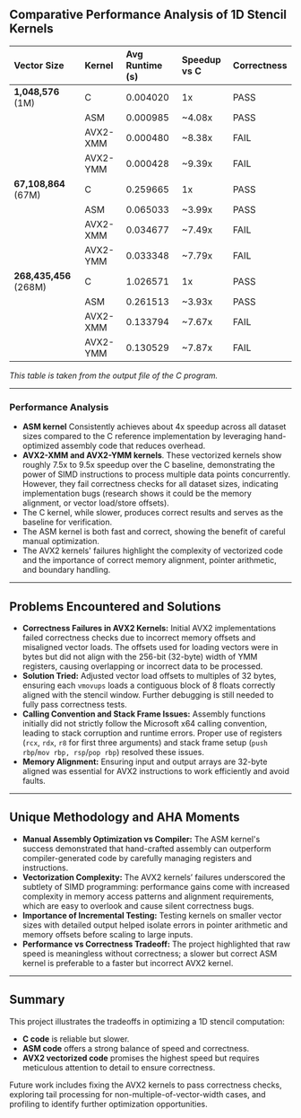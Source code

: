 ## Comparative Performance Analysis of 1D Stencil Kernels

| Vector Size            | Kernel   | Avg Runtime (s) | Speedup vs C | Correctness |
| :--------------------- | :------- | :-------------- | :----------- | :---------- |
| **1,048,576** (1M)     | C        | 0.004020        | 1x           | PASS        |
|                        | ASM      | 0.000985        | ~4.08x       | PASS        |
|                        | AVX2-XMM | 0.000480        | ~8.38x       | FAIL        |
|                        | AVX2-YMM | 0.000428        | ~9.39x       | FAIL        |
| **67,108,864** (67M)   | C        | 0.259665        | 1x           | PASS        |
|                        | ASM      | 0.065033        | ~3.99x       | PASS        |
|                        | AVX2-XMM | 0.034677        | ~7.49x       | FAIL        |
|                        | AVX2-YMM | 0.033348        | ~7.79x       | FAIL        |
| **268,435,456** (268M) | C        | 1.026571        | 1x           | PASS        |
|                        | ASM      | 0.261513        | ~3.93x       | PASS        |
|                        | AVX2-XMM | 0.133794        | ~7.67x       | FAIL        |
|                        | AVX2-YMM | 0.130529        | ~7.87x       | FAIL        |
*This table is taken from the output file of the C program.*

---
### Performance Analysis

- **ASM kernel** Consistently achieves about 4x speedup across all dataset sizes compared to the C reference implementation by leveraging hand-optimized assembly code that reduces overhead.
- **AVX2-XMM and AVX2-YMM kernels**. These vectorized kernels show roughly 7.5x to 9.5x speedup over the C baseline, demonstrating the power of SIMD instructions to process multiple data points concurrently. However, they fail correctness checks for all dataset sizes, indicating implementation bugs (research shows it could be the memory alignment, or vector load/store offsets).
- The C kernel, while slower, produces correct results and serves as the baseline for verification.
- The ASM kernel is both fast and correct, showing the benefit of careful manual optimization.
- The AVX2 kernels' failures highlight the complexity of vectorized code and the importance of correct memory alignment, pointer arithmetic, and boundary handling.

---
## Problems Encountered and Solutions

- **Correctness Failures in AVX2 Kernels:**
Initial AVX2 implementations failed correctness checks due to incorrect memory offsets and misaligned vector loads. The offsets used for loading vectors were in bytes but did not align with the 256-bit (32-byte) width of YMM registers, causing overlapping or incorrect data to be processed.
- **Solution Tried:**
Adjusted vector load offsets to multiples of 32 bytes, ensuring each `vmovups` loads a contiguous block of 8 floats correctly aligned with the stencil window. Further debugging is still needed to fully pass correctness tests.
- **Calling Convention and Stack Frame Issues:**
Assembly functions initially did not strictly follow the Microsoft x64 calling convention, leading to stack corruption and runtime errors. Proper use of registers (`rcx`, `rdx`, `r8` for first three arguments) and stack frame setup (`push rbp`/`mov rbp, rsp`/`pop rbp`) resolved these issues.
- **Memory Alignment:**
Ensuring input and output arrays are 32-byte aligned was essential for AVX2 instructions to work efficiently and avoid faults.

---
## Unique Methodology and AHA Moments

- **Manual Assembly Optimization vs Compiler:**
The ASM kernel's success demonstrated that hand-crafted assembly can outperform compiler-generated code by carefully managing registers and instructions.
- **Vectorization Complexity:**
The AVX2 kernels’ failures underscored the subtlety of SIMD programming: performance gains come with increased complexity in memory access patterns and alignment requirements, which are easy to overlook and cause silent correctness bugs.
- **Importance of Incremental Testing:**
Testing kernels on smaller vector sizes with detailed output helped isolate errors in pointer arithmetic and memory offsets before scaling to large inputs.
- **Performance vs Correctness Tradeoff:**
The project highlighted that raw speed is meaningless without correctness; a slower but correct ASM kernel is preferable to a faster but incorrect AVX2 kernel.

---
## Summary

This project illustrates the tradeoffs in optimizing a 1D stencil computation:

- **C code** is reliable but slower.
- **ASM code** offers a strong balance of speed and correctness.
- **AVX2 vectorized code** promises the highest speed but requires meticulous attention to detail to ensure correctness.

Future work includes fixing the AVX2 kernels to pass correctness checks, exploring tail processing for non-multiple-of-vector-width cases, and profiling to identify further optimization opportunities.